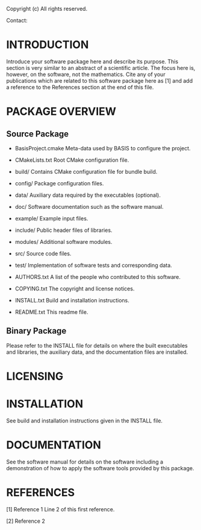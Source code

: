 
  Copyright (c) <copyright>
  All rights reserved.

  Contact: <contact>



INTRODUCTION
============

  Introduce your software package here and describe its purpose. This section
  is very similar to an abstract of a scientific article. The focus here is,
  however, on the software, not the mathematics. Cite any of your publications
  which are related to this software package here as [1] and add a reference
  to the References section at the end of this file.



PACKAGE OVERVIEW
================

  Source Package
  --------------

  - BasisProject.cmake   Meta-data used by BASIS to configure the project.
  - CMakeLists.txt       Root CMake configuration file.
  - build/               Contains CMake configuration file for bundle build.
  - config/              Package configuration files.
  - data/                Auxiliary data required by the executables (optional).
  - doc/                 Software documentation such as the software manual.
  - example/             Example input files.
  - include/             Public header files of libraries.
  - modules/             Additional software modules.
  - src/                 Source code files.
  - test/                Implementation of software tests and corresponding data.

  - AUTHORS.txt          A list of the people who contributed to this software.
  - COPYING.txt          The copyright and license notices.
  - INSTALL.txt          Build and installation instructions.
  - README.txt           This readme file.


  Binary Package
  --------------

  Please refer to the INSTALL file for details on where the built executables
  and libraries, the auxiliary data, and the documentation files are installed.



LICENSING
=========

  <license>



INSTALLATION
============

  See build and installation instructions given in the INSTALL file.



DOCUMENTATION
=============

  See the software manual for details on the software including a demonstration
  of how to apply the software tools provided by this package.



REFERENCES
==========

  [1] Reference 1
      Line 2 of this first reference.

  [2] Reference 2
